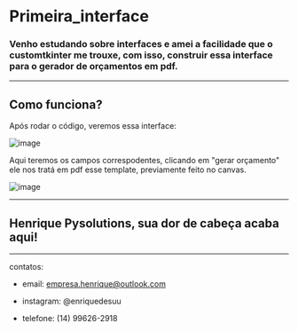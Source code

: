 # Primeira_interface

### Venho estudando sobre interfaces e amei a facilidade que o customtkinter me trouxe, com isso, construir essa interface para o gerador de orçamentos em pdf.
------------------------------------------------

## Como funciona?

Após rodar o código, veremos essa interface:

![image](https://github.com/Henrique-de-Souza/Primeira_interface/assets/148600312/63536da6-4926-4897-b045-d84bf49fe0cd)

Aqui teremos os campos correspodentes, clicando em "gerar orçamento" ele nos tratá em pdf esse template, previamente 
feito no canvas. 



![image](https://github.com/Henrique-de-Souza/Primeira_interface/assets/148600312/4291c791-b164-46bb-b8fc-2289e94c3575)

--------------------------------------------------------------------------------------

## Henrique Pysolutions, sua dor de cabeça acaba aqui! 
--------------------------------------------------------------------------------------
contatos:

- email: empresa.henrique@outlook.com

- instagram: @enriquedesuu

- telefone: (14) 99626-2918
